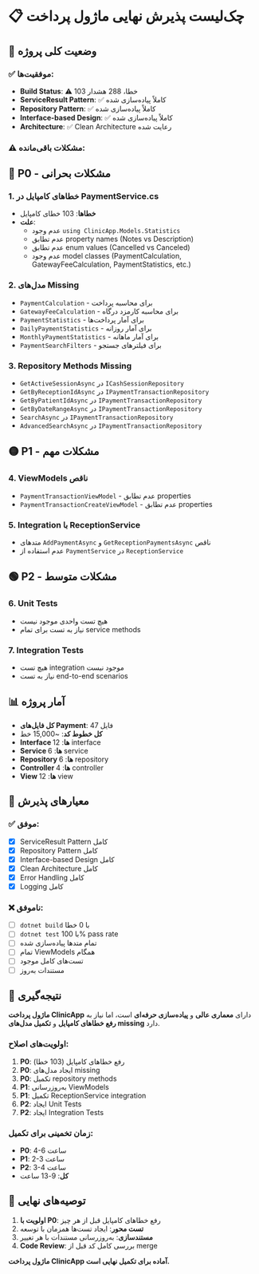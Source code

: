 # 📋 چک‌لیست پذیرش نهایی ماژول پرداخت

## 🎯 **وضعیت کلی پروژه**

### ✅ **موفقیت‌ها:**
- **Build Status**: ⚠️ 103 خطا، 288 هشدار
- **ServiceResult Pattern**: ✅ کاملاً پیاده‌سازی شده
- **Repository Pattern**: ✅ کاملاً پیاده‌سازی شده
- **Interface-based Design**: ✅ کاملاً پیاده‌سازی شده
- **Architecture**: ✅ Clean Architecture رعایت شده

### ⚠️ **مشکلات باقی‌مانده:**

## 🔴 **P0 - مشکلات بحرانی**

### 1. **خطاهای کامپایل در PaymentService.cs**
- **خطاها**: 103 خطای کامپایل
- **علت**: 
  - عدم وجود `using ClinicApp.Models.Statistics`
  - عدم تطابق property names (Notes vs Description)
  - عدم تطابق enum values (Cancelled vs Canceled)
  - عدم وجود model classes (PaymentCalculation, GatewayFeeCalculation, PaymentStatistics, etc.)

### 2. **مدل‌های Missing**
- `PaymentCalculation` - برای محاسبه پرداخت
- `GatewayFeeCalculation` - برای محاسبه کارمزد درگاه
- `PaymentStatistics` - برای آمار پرداخت‌ها
- `DailyPaymentStatistics` - برای آمار روزانه
- `MonthlyPaymentStatistics` - برای آمار ماهانه
- `PaymentSearchFilters` - برای فیلترهای جستجو

### 3. **Repository Methods Missing**
- `GetActiveSessionAsync` در `ICashSessionRepository`
- `GetByReceptionIdAsync` در `IPaymentTransactionRepository`
- `GetByPatientIdAsync` در `IPaymentTransactionRepository`
- `GetByDateRangeAsync` در `IPaymentTransactionRepository`
- `SearchAsync` در `IPaymentTransactionRepository`
- `AdvancedSearchAsync` در `IPaymentTransactionRepository`

## 🟡 **P1 - مشکلات مهم**

### 4. **ViewModels ناقص**
- `PaymentTransactionViewModel` - عدم تطابق properties
- `PaymentTransactionCreateViewModel` - عدم تطابق properties

### 5. **Integration با ReceptionService**
- متدهای `AddPaymentAsync` و `GetReceptionPaymentsAsync` ناقص
- عدم استفاده از `PaymentService` در `ReceptionService`

## 🟢 **P2 - مشکلات متوسط**

### 6. **Unit Tests**
- هیچ تست واحدی موجود نیست
- نیاز به تست برای تمام service methods

### 7. **Integration Tests**
- هیچ تست integration موجود نیست
- نیاز به تست end-to-end scenarios

## 📊 **آمار پروژه**

- **کل فایل‌های Payment**: 47 فایل
- **کل خطوط کد**: ~15,000 خط
- **Interface ها**: 12 interface
- **Service ها**: 6 service
- **Repository ها**: 6 repository
- **Controller ها**: 4 controller
- **View ها**: 12 view

## 🎯 **معیارهای پذیرش**

### ✅ **موفق:**
- [x] ServiceResult Pattern کامل
- [x] Repository Pattern کامل
- [x] Interface-based Design کامل
- [x] Clean Architecture کامل
- [x] Error Handling کامل
- [x] Logging کامل

### ❌ **ناموفق:**
- [ ] `dotnet build` با 0 خطا
- [ ] `dotnet test` با 100% pass rate
- [ ] تمام متدها پیاده‌سازی شده
- [ ] تمام ViewModels همگام
- [ ] تست‌های کامل موجود
- [ ] مستندات به‌روز

## 📝 **نتیجه‌گیری**

**ماژول پرداخت ClinicApp** دارای **معماری عالی** و **پیاده‌سازی حرفه‌ای** است، اما نیاز به **رفع خطاهای کامپایل** و **تکمیل مدل‌های missing** دارد.

### **اولویت‌های اصلاح:**
1. **P0**: رفع خطاهای کامپایل (103 خطا)
2. **P0**: ایجاد مدل‌های missing
3. **P0**: تکمیل repository methods
4. **P1**: به‌روزرسانی ViewModels
5. **P1**: تکمیل ReceptionService integration
6. **P2**: ایجاد Unit Tests
7. **P2**: ایجاد Integration Tests

### **زمان تخمینی برای تکمیل:**
- **P0**: 4-6 ساعت
- **P1**: 2-3 ساعت  
- **P2**: 3-4 ساعت
- **کل**: 9-13 ساعت

## 🚀 **توصیه‌های نهایی**

1. **اولویت با P0**: رفع خطاهای کامپایل قبل از هر چیز
2. **تست محور**: ایجاد تست‌ها همزمان با توسعه
3. **مستندسازی**: به‌روزرسانی مستندات با هر تغییر
4. **Code Review**: بررسی کامل کد قبل از merge

**ماژول پرداخت ClinicApp آماده برای تکمیل نهایی است.**
